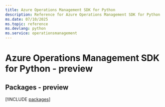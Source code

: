```yaml
---
title: Azure Operations Management SDK for Python
description: Reference for Azure Operations Management SDK for Python
ms.date: 07/10/2025
ms.topic: reference
ms.devlang: python
ms.service: operationsmanagement
---
```

# Azure Operations Management SDK for Python - preview
## Packages - preview
[!INCLUDE [packages](operations-management-index.md)]